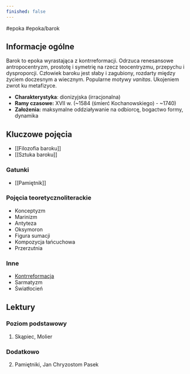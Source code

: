 ```yaml
---
finished: false
---
```

#epoka #epoka/barok  
## Informacje ogólne
Barok to epoka wyrastająca z kontrreformacji. Odrzuca renesansowe antropocentryzm, prostotę i symetrię na rzecz teocentryzmu, przepychu i dysproporcji. Człowiek baroku jest słaby i zagubiony, rozdarty między życiem doczesnym a wiecznym. Popularne motywy *vanitas*. Ukojeniem zwrot ku metafizyce.
- **Charakterystyka**: dionizyjska (irracjonalna)
- **Ramy czasowe:** XVII w. (~1584 (śmierć Kochanowskiego) - ~1740)
- **Założenia:** maksymalne oddziaływanie na odbiorcę, bogactwo formy, dynamika
## Kluczowe pojęcia
- [[Filozofia baroku]]
- [[Sztuka baroku]]
### Gatunki
- [[Pamiętnik]]
### Pojęcia teoretycznoliterackie
- Konceptyzm
- Marinizm
- Antyteza
- Oksymoron
- Figura sumacji
- Kompozycja łańcuchowa
- Przerzutnia
### Inne
- [Kontrreformacja](./Filozofia%20baroku#^kontrreformacja)
- Sarmatyzm
- Światłocień
## Lektury

### Poziom podstawowy
1. Skąpiec, Molier
### Dodatkowo
2. Pamiętniki, Jan Chryzostom Pasek